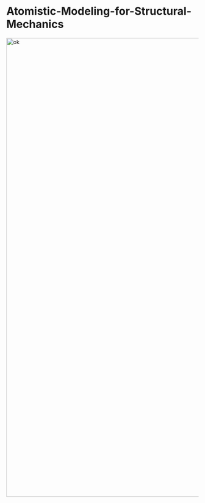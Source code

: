 # Atomistic-Modeling-for-Structural-Mechanics

<img width="1600" height="1200" alt="ok" src="https://github.com/user-attachments/assets/e0727dcf-8f95-4366-98a6-6b383d6d168d" />
